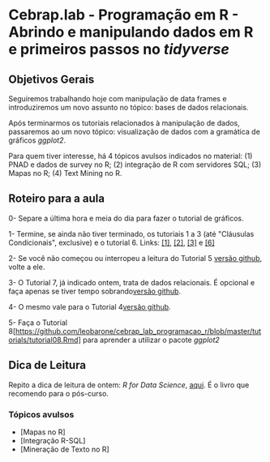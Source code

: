 #  Cebrap.lab - Programação em R - Abrindo e manipulando dados em R e primeiros passos no _tidyverse_

## Objetivos Gerais

Seguiremos trabalhando hoje com manipulação de data frames e introduziremos um novo assunto no tópico: bases de dados relacionais.

Após terminarmos os tutoriais relacionados à manipulação de dados, passaremos ao um novo tópico: visualização de dados com a gramática de gráficos _ggplot2_.

Para quem tiver interesse, há 4 tópicos avulsos indicados no material: (1) PNAD e dados de survey no R; (2) integração de R com servidores SQL; (3) Mapas no R; (4) Text Mining no R.

## Roteiro para a aula

0- Separe a última hora e meia do dia para fazer o tutorial de gráficos.

1- Termine, se ainda não tiver terminado, os tutoriais 1 a 3 (até "Cláusulas Condicionais", exclusive) e o tutorial 6. Links: [[1]](https://github.com/leobarone/cebrap_lab_programacao_r/blob/master/tutorials/tutorial01.Rmd), [[2]](https://github.com/leobarone/cebrap_lab_programacao_r/blob/master/tutorials/tutorial02.Rmd), [[3]](https://github.com/leobarone/cebrap_lab_programacao_r/blob/master/tutorials/tutorial03.Rmd) e [[6]](https://github.com/leobarone/cebrap_lab_programacao_r/blob/master/tutorials/tutorial06.Rmd)

2- Se você não começou ou interropeu a leitura do Tutorial 5 [versão github](https://github.com/leobarone/cebrap_lab_programacao_r/blob/master/tutorials/tutorial05.Rmd), volte a ele.

3- O Tutorial 7, já indicado ontem, trata de dados relacionais. É opcional e faça apenas se tiver tempo sobrando[versão github](https://github.com/leobarone/cebrap_lab_programacao_r/blob/master/tutorials/tutorial07.Rmd).

4- O mesmo vale para o Tutorial 4[versão github](https://github.com/leobarone/cebrap_lab_programacao_r/blob/master/tutorials/tutorial04.Rmd). 

5- Faça o Tutorial 8[https://github.com/leobarone/cebrap_lab_programacao_r/blob/master/tutorials/tutorial08.Rmd] para aprender a utilizar o pacote _ggplot2_

## Dica de Leitura

Repito a dica de leitura de ontem: _R for Data Science_, [aqui](http://r4ds.had.co.nz/introduction.html). É o livro que recomendo para o pós-curso.

### Tópicos avulsos

- [Mapas no R]
- [Integração R-SQL]
- [Mineração de Texto no R]